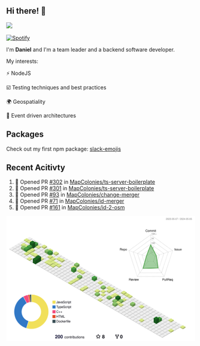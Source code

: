 ## Hi there! 👋

<p>
  <img src="https://github-readme-stats.vercel.app/api?username=syncush&theme=tokyonight">
</p>

[![Spotify](https://novatorem-rust.vercel.app/api/spotify)](https://open.spotify.com/user/syncush)

I'm **Daniel** and I'm a team leader and a backend software developer.

My interests:

⚡ NodeJS

☑️ Testing techniques and best practices

🌍 Geospatiality

🧠 Event driven architectures

## Packages
Check out my first npm package: [slack-emojis](https://www.npmjs.com/package/slack-emojis)

## Recent Acitivty
<!--START_SECTION:activity-->
1. 💪 Opened PR [#302](https://github.com/MapColonies/ts-server-boilerplate/pull/302) in [MapColonies/ts-server-boilerplate](https://github.com/MapColonies/ts-server-boilerplate)
2. 💪 Opened PR [#301](https://github.com/MapColonies/ts-server-boilerplate/pull/301) in [MapColonies/ts-server-boilerplate](https://github.com/MapColonies/ts-server-boilerplate)
3. 💪 Opened PR [#93](https://github.com/MapColonies/change-merger/pull/93) in [MapColonies/change-merger](https://github.com/MapColonies/change-merger)
4. 💪 Opened PR [#71](https://github.com/MapColonies/id-merger/pull/71) in [MapColonies/id-merger](https://github.com/MapColonies/id-merger)
5. 💪 Opened PR [#161](https://github.com/MapColonies/id-2-osm/pull/161) in [MapColonies/id-2-osm](https://github.com/MapColonies/id-2-osm)
<!--END_SECTION:activity-->

![contrib](./profile-3d-contrib/profile-green-animate.svg)
